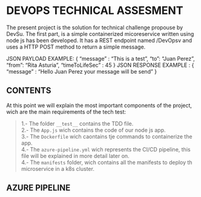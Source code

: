# **DEVOPS TECHNICAL ASSESMENT**
The present project is the solution for technical challenge propouse by DevSu.
The first part, is a simple containerized micoreservice written using node js has been developed. It has a REST endpoint named /DevOpsv and uses a HTTP POST method to return a simple message.  

JSON PAYLOAD EXAMPLE:
 {
“message” : “This is a test”,
“to”: “Juan Perez”,
“from”: “Rita Asturia”,
“timeToLifeSec” : 45
}
JSON RESPONSE EXAMPLE :
{ “message” : “Hello Juan Perez your message will be send” }
## **CONTENTS**
At this point we will explain the most important components of the project, wich are the main requirements of the tech test:  

> 1.- The folder `__test__` contains the TDD file.  
> 2.- The `App.js` wich contains the code of our node js app.  
> 3.- The `Dockerfile` wich caontains tje commands to containerize the app.  
> 4.- The `azure-pipeline.yml` wich represents the CI/CD pipeline, this file will be explained in more detail later on.  
> 4.- The `manifests` folder, wich contains all the manifests to deploy th microservice in a k8s cluster.  
## **AZURE PIPELINE**
